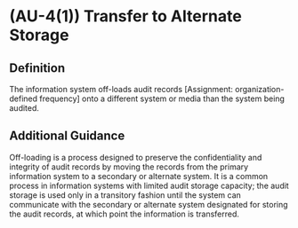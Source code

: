 
# (AU-4(1)) Transfer to Alternate Storage

## Definition

The information system off-loads audit records [Assignment: organization-defined frequency] onto a different system or media than the system being audited.

## Additional Guidance

Off-loading is a process designed to preserve the confidentiality and integrity of audit records by moving the records from the primary information system to a secondary or alternate system. It is a common process in information systems with limited audit storage capacity; the audit storage is used only in a transitory fashion until the system can communicate with the secondary or alternate system designated for storing the audit records, at which point the information is transferred.
